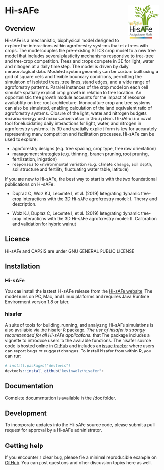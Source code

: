 
<!-- README.md is generated from README.Rmd. Please edit that file -->
Hi-sAFe <img src="doc/Hi-sAFe_Logo_Small.png" align="right" />
==============================================================

Overview
--------

Hi-sAFe is a mechanistic, biophysical model designed to explore the interactions within agroforestry systems that mix trees with crops. The model couples the pre-existing STICS crop model to a new tree model that includes several plasticity mechanisms responsive to tree-tree and tree-crop competition. Trees and crops compete in 3D for light, water and nitrogen at a daily time step. The model is driven by daily meteorological data. Modeled system geometry can be custom built using a grid of square cells and flexible boundary conditions, permitting the simulation of isolated trees, tree lines, stand edges, and a wide range of agroforestry patterns. Parallel instances of the crop model on each cell simulate spatially explicit crop growth in relation to tree location. An opportunistic tree growth module accounts for the impact of resource availability on tree root architecture. Monoculture crop and tree systems can also be simulated, enabling calculation of the land equivalent ratio of agroforestry systems. Closure of the light, water and nitrogen budgets ensures energy and mass conservation in the system. Hi-sAFe is a novel tool for elucidating daily interactions for light, water, and nitrogen in agroforestry systems. Its 3D and spatially explicit form is key for accurately representing many competition and facilitation processes. Hi-sAFe can be used to explore:

-   agroforestry designs (e.g. tree spacing, crop type, tree row orientation)
-   management strategies (e.g. thinning, branch pruning, root pruning, fertilization, irrigation)
-   responses to environmental variation (e.g. climate change, soil depth, soil structure and fertility, fluctuating water table, latitude)

If you are new to Hi-sAFe, the best way to start is with the two foundational publications on Hi-sAFe:

-   Dupraz C, Wolz KJ, Lecomte I, et al. (2019) Integrating dynamic tree-crop interactions with the 3D Hi-sAFe agroforestry model: I. Theory and description.

-   Wolz KJ, Dupraz C, Lecomte I, et al. (2019) Integrating dynamic tree-crop interactions with the 3D Hi-sAFe agroforestry model: II. Calibration and validation for hybrid walnut

Licence
-------
Hi-sAFe and CAPSIS are under GNU GENERAL PUBLIC LICENSE

Installation
------------

### Hi-sAFe

You can install the lastest Hi-sAFe release from the [Hi-sAFe website](https://www1.montpellier.inra.fr/wp-inra/hi-safe/en/). The model runs on PC, Mac, and Linux platforms and requires Java Runtime Environment version 1.8 or later.

### hisafer

A suite of tools for building, running, and analyzing Hi-sAFe simulations is also available via the hisafer R package. *The use of hisafer is strongly recommended for all Hi-sAFe applications.* that The package includes a vignette to introduce users to the available functions. The hisafer source code is hosted online in [GitHub](https://github.com/kevinwolz/hisafer) and includes an [issue tracker](https://github.com/kevinwolz/hisafer/issues) where users can report bugs or suggest changes. To install hisafer from within R, you can run:

``` r
# install.packages("devtools")
devtools::install_github("kevinwolz/hisafer")
```


Documentation
-------------

Complete documentation is available in the /doc folder.

Development
-----------

To incorporate updates into the Hi-sAFe source code, please submit a pull request for approval by a Hi-sAFe administrator.

Getting help
------------

If you encounter a clear bug, please file a minimal reproducible example on [GitHub](https://github.com/hisafe/hisafe/issues). You can post questions and other discussion topics here as well.
